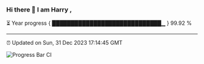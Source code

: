 ### Hi there 👋 I am Harry , 

⏳ Year progress { █████████████████████████████▁ } 99.92 %

---

⏰ Updated on Sun, 31 Dec 2023 17:14:45 GMT

![Progress Bar CI](https://github.com/duykhang68/duykhang68/workflows/Progress%20Bar%20CI/badge.svg)
